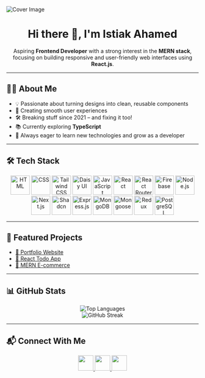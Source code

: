 ![Cover Image](https://i.ibb.co/Y4fsDxCJ/Linked-In-Article-Cover-Image-1.png)

<h1 align="center">Hi there 👋, I'm Istiak Ahamed</h1>

<p align="center">
  Aspiring <strong>Frontend Developer</strong> with a strong interest in the <strong>MERN stack</strong>, focusing on building responsive and user-friendly web interfaces using <strong>React.js</strong>.
</p>

---

## 👨‍💻 About Me

- 💡 Passionate about turning designs into clean, reusable components  
- 🚀 Creating smooth user experiences  
- 🛠️ Breaking stuff since 2021 – and fixing it too!  
- 📚 Currently exploring **TypeScript**  
- 🎯 Always eager to learn new technologies and grow as a developer  

---

## 🛠️ Tech Stack

<p align="center">
  <img src="https://i.ibb.co/0h3f64T/html.png" alt="HTML" width="50"/>
  <img src="https://i.ibb.co/NSGQQ8G/css.png" alt="CSS" width="50"/>
  <img src="https://i.ibb.co/MSmsBnJ/tailwind-css.png" alt="Tailwind CSS" width="50"/>
  <img src="https://i.ibb.co/G0QdsKm/daisy-ui.png" alt="Daisy UI" width="50"/>
  <img src="https://i.ibb.co/YZYHgfW/java-script.png" alt="JavaScript" width="50"/>
  <img src="https://i.ibb.co/LngHzGG/react.png" alt="React" width="50"/>
  <img src="https://i.ibb.co/HzmVMM0/react-router-dom.png" alt="React Router DOM" width="50"/>
  <img src="https://i.ibb.co/7XDxD8w/firebase.png" alt="Firebase" width="50"/>
  <img src="https://i.ibb.co/hWt5XR8/node-js.png" alt="Node.js" width="50"/>
  <img src="https://i.ibb.co/fzKdc4V/nextjs.png" alt="Next.js" width="50"/>
  <img src="https://i.ibb.co/FL7nM7m/shadcn.png" alt="Shadcn" width="50"/>
  <img src="https://i.ibb.co/KD8Yn8V/express-js.png" alt="Express.js" width="50"/>
  <img src="https://i.ibb.co/wJQqrgG/mongodb.png" alt="MongoDB" width="50"/>
  <img src="https://i.ibb.co/mVmVbmn/mongoose.png" alt="Mongoose" width="50"/>
  <img src="https://i.ibb.co/8nqt9sK/redux.png" alt="Redux" width="50"/>
  <img src="https://i.ibb.co/prPdMXX/postgresql.png" alt="PostgreSQL" width="50"/>
</p>

---

## 🚀 Featured Projects

- [💼 Portfolio Website](https://your-portfolio-link.com)
- [📝 React Todo App](https://github.com/istiak19/todo-app)
- [🛒 MERN E-commerce](https://github.com/istiak19/ecommerce)

---

## 📊 GitHub Stats

<p align="center">
  <img src="https://github-readme-stats.vercel.app/api/top-langs?username=istiak19&layout=compact&theme=dracula&langs_count=5" alt="Top Languages" />
  <br/>
  <img src="https://streak-stats.demolab.com?user=istiak19&theme=dark" alt="GitHub Streak" />
</p>

---

## 📬 Connect With Me

<p align="center">
  <a href="https://www.linkedin.com/in/istiak-ahamed-0619at/" target="_blank">
    <img src="https://raw.githubusercontent.com/maurodesouza/profile-readme-generator/master/src/assets/icons/social/linkedin/default.svg" width="40" />
  </a>
  <a href="https://www.facebook.com/istiak.ahamed.19/" target="_blank">
    <img src="https://raw.githubusercontent.com/maurodesouza/profile-readme-generator/master/src/assets/icons/social/facebook/default.svg" width="40" />
  </a>
  <a href="https://x.com/ISTIAKA13842838" target="_blank">
    <img src="https://raw.githubusercontent.com/maurodesouza/profile-readme-generator/master/src/assets/icons/social/twitter/default.svg" width="40" />
  </a>
</p>
